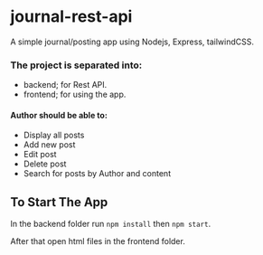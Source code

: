 # journal-rest-api

A simple journal/posting app using Nodejs, Express, tailwindCSS.

### The project is separated into:

- backend; for Rest API.
- frontend; for using the app.

#### Author should be able to:

- Display all posts
- Add new post
- Edit post
- Delete post
- Search for posts by Author and content

## To Start The App

In the backend folder run `npm install` then `npm start`.

After that open html files in the frontend folder.
